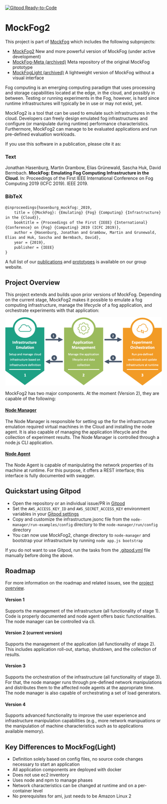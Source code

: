 [![Gitpod Ready-to-Code](https://img.shields.io/badge/Gitpod-Ready--to--Code-blue?logo=gitpod)](https://gitpod.io/#https://github.com/MoeweX/MockFog2)

# MockFog2

This project is part of [MockFog](https://moewex.github.io/publication/2019-mockfog/2019-mockfog.pdf) which includes the following subprojects:
* [MockFog2](https://github.com/MoeweX/MockFog2/) New and more powerful version of MockFog (under active development)
* [MockFog-Meta (archived)](https://github.com/OpenFogStack/MockFog-Meta) Meta repository of the original MockFog prototype
* [MockFogLight (archived)](https://github.com/OpenFogStack/MockFogLight) A lightweight version of MockFog without a visual interface

Fog computing is an emerging computing paradigm that uses processing and storage capabilities located at the edge, in the cloud, and possibly in between. Testing or running experiments in the Fog, however, is hard since runtime infrastructures will typically be in use or may not exist, yet.

MockFog2 is a tool that can be used to emulate such infrastructures in the cloud. Developers can freely design emulated fog infrastructures and configure (or manipulate during runtime) performance characteristics. Furthermore, MockFog2 can manage to be evaluated applications and run pre-defined evaluation workloads.

If you use this software in a publication, please cite it as:

### Text
Jonathan Hasenburg, Martin Grambow, Elias Grünewald, Sascha Huk, David Bermbach. **MockFog: Emulating Fog Computing Infrastructure in the Cloud**. In: Proceedings of the First IEEE International Conference on Fog Computing 2019 (ICFC 2019). IEEE 2019.

### BibTeX
```
@inproceedings{hasenburg_mockfog:_2019,
	title = {{MockFog}: {Emulating} {Fog} {Computing} {Infrastructure} in the {Cloud}},
	booktitle = {Proceedings of the First {IEEE} {International} {Conference} on {Fog} {Computing} 2019 (ICFC 2019)},
	author = {Hasenburg, Jonathan and Grambow, Martin and Grunewald, Elias and Huk, Sascha and Bermbach, David},
	year = {2019},
	publisher = {IEEE}
}
```

A full list of our [publications](https://www.mcc.tu-berlin.de/menue/forschung/publikationen/parameter/en/) and [prototypes](https://www.mcc.tu-berlin.de/menue/forschung/prototypes/parameter/en/) is available on our group website.

## Project Overview

This project extends and builds upon prior versions of MockFog.
Depending on the current stage, MockFog2 makes it possible to emulate a fog computing infrastructure, manage the lifecycle of a fog application, and orchestrate experiments with that application:

![](misc/Stages.png)

MockFog2 has two major components. At the moment (Version 2), they are capable of the following:

#### [Node Manager](node-manager/README.md)
The Node Manager is responsible for setting up the for the infrastructure emulation required virtual machines in the Cloud and installing the node agent.
It is also capable of managing the application lifecycle and the collection of experiment results.
The Node Manager is controlled through a node.js CLI application.

#### [Node Agent](node-agent/README.md)
The Node Agent is capable of manipulating the network properties of its machine at runtime.
For this purpose, it offers a REST interface; this interface is fully documented with swagger.

## Quickstart using Gitpod
- Open the repository or an individual issue/PR in [Gitpod](https://gitpod.io/#https://github.com/MoeweX/MockFog2)
- Set the `AWS_ACCESS_KEY_ID` and `AWS_SECRET_ACCESS_KEY` environment variables in your [Gitpod settings](https://www.gitpod.io/docs/environment-variables/)
- Copy and customize the infrastructure.jsonc file from the `node-manager/run-examples/config` directory to the `node-manager/run/config` directory
- You can now use MockFog2, change directory to `node-manager` and bootstrap your infrastructure by running `node app.js bootstrap`

If you do not want to use Gitpod, run the tasks from the [.gitpod.yml](./.gitpod.yml) file manually before doing the above.

## Roadmap

For more information on the roadmap and related issues, see the [project overview](https://github.com/MoeweX/MockFog2/projects).

#### Version 1
Supports the management of the infrastructure (all functionality of stage 1). Code is properly documented and node agent offers basic functionalities. The node manager can be controlled via cli.

#### Version 2  (current version)
Supports the management of the application (all functionality of stage 2). This includes application roll-out, startup, shutdown, and the collection of results.

#### Version 3
Supports the orchestration of the infrastructure (all functionality of stage 3). For that, the node manager runs through pre-defined network manipulations and distributes them to the affected node agents at the appropriate time.
The node manager is also capable of orchestrating a set of load generators.

#### Version 4
Supports advanced functionality to improve the user experience and infrastructure manipulation capabilities (e.g., more network manipuations or the manipulation of machine characteristics such as to applications available memory).

## Key Differences to MockFog(Light)
- Definition solely based on config files, no source code changes necessary to start an application
- All application components are deployed with docker
- Does not use ec2 inventory
- Uses node and npm to manage phases
- Network characteristics can be changed at runtime and on a per-container level
- No prerequisites for ami, just needs to be Amazon Linux 2
